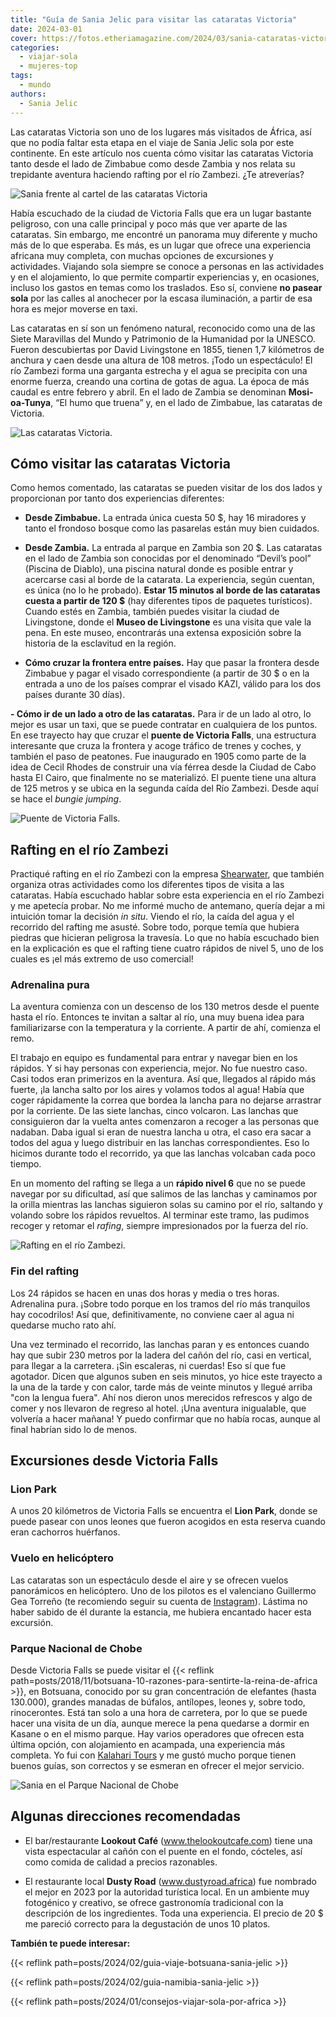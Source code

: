 ```yaml
---
title: "Guía de Sania Jelic para visitar las cataratas Victoria"
date: 2024-03-01
cover: https://fotos.etheriamagazine.com/2024/03/sania-cataratas-victoria.jpg
categories: 
  - viajar-sola
  - mujeres-top
tags: 
  - mundo
authors: 
  - Sania Jelic
---
```


Las cataratas Victoria son uno de los lugares más visitados de África, así que no podía 
faltar esta etapa en el viaje de Sania Jelic sola por este continente. En este artículo 
nos cuenta cómo visitar las cataratas Victoria tanto desde el lado de Zimbabue como 
desde Zambia y nos relata su trepidante aventura haciendo rafting por el río Zambezi. 
¿Te atreverías? 

![Sania frente al cartel de las cataratas Victoria](https://fotos.etheriamagazine.com/2024/03/sania-cataratas-victoria-cartel.jpg "Sania en su paso por las cataratas Victoria. © Sania Jelic.")

Había escuchado de la ciudad de Victoria Falls que era un lugar bastante peligroso, con 
una calle principal y poco más que ver aparte de las cataratas. Sin embargo, me encontré 
un panorama muy diferente y mucho más de lo que esperaba. Es más, es un lugar que ofrece 
una experiencia africana muy completa, con muchas opciones de excursiones y actividades. 
Viajando sola siempre se conoce a personas en las actividades y en el alojamiento, lo 
que permite compartir experiencias y, en ocasiones, incluso los gastos en temas como los 
traslados. Eso sí, conviene **no pasear sola** por las calles al anochecer por la escasa 
iluminación, a partir de esa hora es mejor moverse en taxi. 

Las cataratas en sí son un fenómeno natural, reconocido como una de las Siete Maravillas 
del Mundo y Patrimonio de la Humanidad por la UNESCO. Fueron descubiertas por David 
Livingstone en 1855, tienen 1,7 kilómetros de anchura y caen desde una altura de 108 
metros. ¡Todo un espectáculo! El río Zambezi forma una garganta estrecha y el agua se 
precipita con una enorme fuerza, creando una cortina de gotas de agua. La época de más 
caudal es entre febrero y abril. En el lado de Zambia se denominan **Mosi-oa-Tunya**, 
“El humo que truena” y, en el lado de Zimbabue, las cataratas de Victoria. 

![Las cataratas Victoria.](https://fotos.etheriamagazine.com/2024/03/sania-cataratas-victoria.jpg "Las cataratas Victoria. © Sania Jelic.")

## Cómo visitar las cataratas Victoria

Como hemos comentado, las cataratas se pueden visitar de los dos lados y proporcionan 
por tanto dos experiencias diferentes: 

- **Desde Zimbabue.** La entrada única cuesta 50 $, hay 16 miradores y tanto el frondoso 
bosque como las pasarelas están muy bien cuidados. 

- **Desde Zambia.** La entrada al parque en Zambia son 20 $. Las cataratas en el lado de 
Zambia son conocidas por el denominado “Devil’s pool” (Piscina de Diablo), una piscina 
natural donde es posible entrar y acercarse casi al borde de la catarata. La 
experiencia, según cuentan, es única (no lo he probado). **Estar 15 minutos al borde de 
las cataratas cuesta a partir de 120 $** (hay diferentes tipos de paquetes turísticos). 
Cuando estés en Zambia, también puedes visitar la ciudad de Livingstone, donde el 
**Museo de Livingstone** es una visita que vale la pena. En este museo, encontrarás una 
extensa exposición sobre la historia de la esclavitud en la región. 

- **Cómo cruzar la frontera entre países.** Hay que pasar la frontera desde Zimbabue y 
pagar el visado correspondiente (a partir de 30 $ o en la entrada a uno de los países 
comprar el visado KAZI, válido para los dos países durante 30 días). 

**- Cómo ir de un lado a otro de las cataratas.** Para ir de un lado al otro, lo mejor 
es usar un taxi, que se puede contratar en cualquiera de los puntos. En ese trayecto hay 
que cruzar el **puente de Victoria Falls**, una estructura interesante que cruza la 
frontera y acoge tráfico de trenes y coches, y también el paso de peatones. Fue 
inaugurado en 1905 como parte de la idea de Cecil Rhodes de construir una vía férrea 
desde la Ciudad de Cabo hasta El Cairo, que finalmente no se materializó. El puente 
tiene una altura de 125 metros y se ubica en la segunda caída del Río Zambezi. Desde 
aquí se hace el _bungie jumping_. 

![Puente de Victoria Falls.](https://fotos.etheriamagazine.com/2024/03/sania-cataratas-victoria-puente.jpg "Puente de Victoria Falls. © Sania Jelic.")

## Rafting en el río Zambezi

Practiqué rafting en el río Zambezi con la empresa 
[Shearwater](https://www.shearwatervictoriafalls.com/experience/white-water-rafting/), 
que también organiza otras actividades como los diferentes tipos de visita a las 
cataratas. Había escuchado hablar sobre esta experiencia en el río Zambezi y me apetecía 
probar. No me informé mucho de antemano, quería dejar a mi intuición tomar la decisión 
_in situ_. Viendo el río, la caída del agua y el recorrido del rafting me asusté. Sobre 
todo, porque temía que hubiera piedras que hicieran peligrosa la travesía. Lo que no 
había escuchado bien en la explicación es que el rafting tiene cuatro rápidos de nivel 
5, uno de los cuales es ¡el más extremo de uso comercial! 

### Adrenalina pura

La aventura comienza con un descenso de los 130 metros desde el puente hasta el río. 
Entonces te invitan a saltar al río, una muy buena idea para familiarizarse con la 
temperatura y la corriente. A partir de ahí, comienza el remo. 

El trabajo en equipo es fundamental para entrar y navegar bien en los rápidos. Y si hay 
personas con experiencia, mejor. No fue nuestro caso. Casi todos eran primerizos en la 
aventura. Así que, llegados al rápido más fuerte, ¡la lancha salto por los aires y 
volamos todos al agua! Había que coger rápidamente la correa que bordea la lancha para 
no dejarse arrastrar por la corriente. De las siete lanchas, cinco volcaron. Las lanchas 
que consiguieron dar la vuelta antes comenzaron a recoger a las personas que nadaban. 
Daba igual si eran de nuestra lancha u otra, el caso era sacar a todos del agua y luego 
distribuir en las lanchas correspondientes. Eso lo hicimos durante todo el recorrido, ya 
que las lanchas volcaban cada poco tiempo. 

En un momento del rafting se llega a un **rápido nivel 6** que no se puede navegar por 
su dificultad, así que salimos de las lanchas y caminamos por la orilla mientras las 
lanchas siguieron solas su camino por el río, saltando y volando sobre los rápidos 
revueltos. Al terminar este tramo, las pudimos recoger y retomar el _rafing_, siempre 
impresionados por la fuerza del río. 

![Rafting en el río Zambezi.](https://fotos.etheriamagazine.com/2024/03/sania-rafting-zambezi.jpg "Rafting en el río Zambezi. © Sania Jelic.")

### Fin del rafting

Los 24 rápidos se hacen en unas dos horas y media o tres horas. Adrenalina pura. ¡Sobre 
todo porque en los tramos del río más tranquilos hay cocodrilos! Así que, 
definitivamente, no conviene caer al agua ni quedarse mucho rato ahí. 

Una vez terminado el recorrido, las lanchas paran y es entonces cuando hay que subir 230 
metros por la ladera del cañón del río, casi en vertical, para llegar a la carretera. 
¡Sin escaleras, ni cuerdas! Eso sí que fue agotador. Dicen que algunos suben en seis 
minutos, yo hice este trayecto a la una de la tarde y con calor, tarde más de veinte 
minutos y llegué arriba "con la lengua fuera". Ahí nos dieron unos merecidos refrescos y 
algo de comer y nos llevaron de regreso al hotel. ¡Una aventura inigualable, que 
volvería a hacer mañana! Y puedo confirmar que no había rocas, aunque al final habrían 
sido lo de menos. 

## Excursiones desde Victoria Falls

### Lion Park

A unos 20 kilómetros de Victoria Falls se encuentra el **Lion Park**, donde se puede 
pasear con unos leones que fueron acogidos en esta reserva cuando eran cachorros 
huérfanos. 

### Vuelo en helicóptero

Las cataratas son un espectáculo desde el aire y se ofrecen vuelos panorámicos en 
helicóptero. Uno de los pilotos es el valenciano Guillermo Gea Torreño (te recomiendo 
seguir su cuenta de 
[Instagram](https://www.instagram.com/guillegea22?igsh=MzRlODBiNWFlZA%3D%3D)). Lástima 
no haber sabido de él durante la estancia, me hubiera encantado hacer esta excursión. 

### Parque Nacional de Chobe

Desde Victoria Falls se puede visitar el {{< reflink 
path=posts/2018/11/botsuana-10-razones-para-sentirte-la-reina-de-africa >}}, en 
Botsuana, conocido por su gran concentración de elefantes (hasta 130.000), grandes 
manadas de búfalos, antílopes, leones y, sobre todo, rinocerontes. Está tan solo a una 
hora de carretera, por lo que se puede hacer una visita de un día, aunque merece la pena 
quedarse a dormir en Kasane o en el mismo parque. Hay varios operadores que ofrecen esta 
última opción, con alojamiento en acampada, una experiencia más completa. Yo fui con 
[Kalahari Tours](https://kalaharichobe.com) y me gustó mucho porque tienen buenos guías, 
son correctos y se esmeran en ofrecer el mejor servicio. 

![Sania en el Parque Nacional de Chobe](https://fotos.etheriamagazine.com/2024/03/sania-parque-chobe.jpg "Sania en el Parque Nacional de Chobe. © Sania Jelic.")

## Algunas direcciones recomendadas

- El bar/restaurante **Lookout Café** (www.thelookoutcafe.com) tiene una vista 
espectacular al cañón con el puente en el fondo, cócteles, así como comida de calidad a 
precios razonables. 

- El restaurante local **Dusty Road** (www.dustyroad.africa) fue nombrado el mejor en 
2023 por la autoridad turística local. En un ambiente muy fotogénico y creativo, se 
ofrece gastronomía tradicional con la descripción de los ingredientes. Toda una 
experiencia. El precio de 20 $ me pareció correcto para la degustación de unos 10 
platos. 

**También te puede interesar:** 

{{< reflink path=posts/2024/02/guia-viaje-botsuana-sania-jelic >}} 

{{< reflink path=posts/2024/02/guia-namibia-sania-jelic >}} 

{{< reflink path=posts/2024/01/consejos-viajar-sola-por-africa >}}
